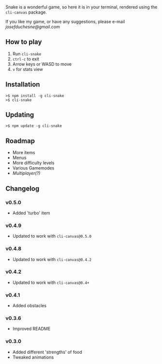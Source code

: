 Snake is a wonderful game, so here it is in your terminal, rendered using the `cli-canvas` package.

If you like my game, or have any suggestions, please e-mail _josefduchesne@gmail.com_

## How to play
1. Run `cli-snake`
2. `ctrl-c` to exit
3. Arrow keys or WASD to move
4. `v` for stats view

## Installation
```
>$ npm install -g cli-snake
>$ cli-snake
```

## Updating
```
>$ npm update -g cli-snake
```

## Roadmap
- More items
- Menus
- More difficulty levels
- Various Gamemodes
- _Multiplayer(?)_

## Changelog
### v0.5.0
- Added 'turbo' item

### v0.4.9
- Updated to work with `cli-canvas@0.5.0`

### v0.4.8
- Updated to work with `cli-canvas@0.4.2`

### v0.4.2
- Updated to work with `cli-canvas@0.4+`

### v0.4.1
- Added obstacles

### v0.3.6
- Improved README

### v0.3.0
- Added different 'strengths' of food
- Tweaked animations
